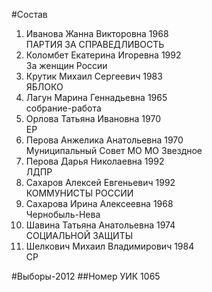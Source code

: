 #Состав
1. Иванова Жанна Викторовна 1968   
    ПАРТИЯ ЗА СПРАВЕДЛИВОСТЬ
2. Коломбет Екатерина Игоревна 1992   
    За женщин России
3. Крутик Михаил Сергеевич 1983   
    ЯБЛОКО
4. Лагун Марина Геннадьевна 1965   
    собрание-работа
5. Орлова Татьяна Ивановна 1970   
    ЕР
6. Перова Анжелика Анатольевна 1970   
    Муниципальный Совет МО МО Звездное
7. Перова Дарья Николаевна 1992   
    ЛДПР
8. Сахаров Алексей Евгеньевич 1992   
    КОММУНИСТЫ РОССИИ
9. Сахарова Ирина Алексеевна 1968   
    Чернобыль-Нева
10. Шавина Татьяна Анатольевна 1974   
    СОЦИАЛЬНОЙ ЗАЩИТЫ
11. Шелкович Михаил Владимирович 1984   
    СР

#Выборы-2012
##Номер УИК
1065